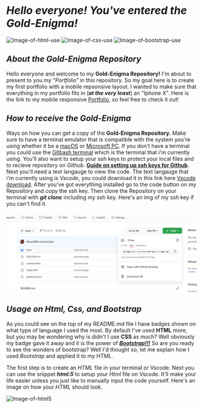 # ***Hello everyone! You've entered the Gold-Enigma!***

![Image-of-html-use](https://img.shields.io/badge/HTML-95.6%25-red)
![Image-of-css-use](https://img.shields.io/badge/CSS-4.4%25-purple)
![Image-of-bootstrap-use](https://img.shields.io/badge/Bootstrap-lots%20of%20it-blue)

## *About the Gold-Enigma Repository*

Hello everyone and welcome to my **Gold-Enigma Repository!** I'm about to present to you my *"Portfolio"* in this repository. So my goal here is to create my first portfolio with a mobile repsonsive layout. I wanted to make sure that everything in my portfolio fits in (***at the very least***) an "Iphone X". Here is the link to my mobile responsive [Portfolio](https://shoyu808.github.io/gold-enigma/), so feel free to check it out!

## *How to receive the Gold-Enigma*

Ways on how you can get a copy of the **Gold-Enigma Repository.** Make sure to have a terminal emulator that is compatible with the system you're using whether it be a [macOS](https://en.wikipedia.org/wiki/MacOS) or [Microsoft PC](https://www.microsoft.com/en-us/windows). If you don't have a terminal you could use the [Gitbash terminal](https://git-scm.com/downloads) which is the terminal that i'm currently using. You'll also want to setup your ssh keys to protect your local files and to recieve repository on *Github*. [**Guide on setting up ssh keys for Github**](https://docs.github.com/en/free-pro-team@latest/github/authenticating-to-github/connecting-to-github-with-ssh). Next you'll need a text langauge to view the code. The text langauge that i'm currently using is *Vscode*, you could download it in this link here [Vscode download](https://code.visualstudio.com/download). After you've got everything installed go to the code button on my Repository and copy the ssh key. Then clone the Repository on your terminal with ***git clone*** including my ssh key. Here's an img of my ssh key if you can't find it.

![Image-of-ssh-key](https://github.com/Shoyu808/gold-enigma/blob/main/blue/images/Screenshot%20(10).png?raw=true)

## *Usage on Html, Css, and Bootstrap*

As you could see on the top of my README.md file I have badges shown on what type of language I used the most. By default I've used **HTML** more, but you may be wondering why is didn't I use **CSS** as much? Well obviously my badge gave it away and it is the power of [***Bootstrap!!!***](https://getbootstrap.com/) So are you ready to see the wonders of bootstrap? Well I'd thought so, let me explain how I used *Bootstrap* and applied it to my *HTML*.

The first step is to create an *HTML* file in your terminal or Vscode. Next you can use the snippet ***html:5*** to setup your *Html* file on Vscode. It'll make your life easier unless you just like to manually input the code yourself. Here's an image on how your *HTML* should look.

![Image-of-html5]()